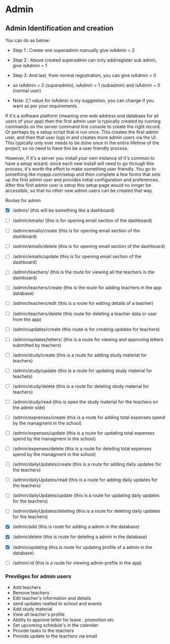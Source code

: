 # Admin 

## Admin Identification and creation
You can do as below:

- Step 1 : Create one superadmin manually give isAdmin = 2

- Step 2 : Above created superadmin can only add/register sub admin, give isAdmin = 1

- Step 3: And last, from normal regostration, you can give isAdmin = 0

- so isAdmin = 2 (superadmin), isAdmin = 1 (subadmin) and  isAdmin = 0 (normal user)

- Note: 2,1 value for isAdmin is my suggestion, you can change if you want as per your requirements.

If it's a software platform (meaning one web address and database for all users of your app) then the first admin user is typically created by running commands on the server command line console to create the right record. Or perhaps by a setup script that is run once. This creates the first admin user, and then that user logs in and creates more admin users via the UI. This typically only ever needs to be done once in the entire lifetime of the project, so no need to have this be a user friendly process.

However, if it's a server you install your own instance of it's common to have a setup wizard, since each new install will need to go through this process, it's worth the effort to make something user friendly. You go to something like myapp.com/setup and then complete a few forms that sets up the first admin user and provides initial configuration and preferences. After this first admin user is setup this setup page would no longer be accessible, so that no other new admin users can be created that way.

Routes for admin
- [x] /admin/ (this will be something like a dashboard)
- [ ] /admin/emails/ (this is for opening email section of the dashboard)
- [ ] /admin/emails/create (this is for opening email section of the dashboard)
- [ ] /admin/emails/delete (this is for opening email section of the dashboard)
- [ ] /admin/emails/update (this is for opening email section of the dashboard)
- [ ] /admin/teachers/ (this is the route for viewing all the teachers in the dashboard)
- [ ] /admin/teachers/create (this is the route for adding teachers in the app database)
- [ ] /admin/teachers/edit (this is a route for editing details of a teacher)
- [ ] /admin/teachers/delete (this route for deleting a teacher data or user from the app)
- [ ] /admin/updates/create (this route is for creating updates for teachers)
- [ ] /admin/updates/letters/ (this is a route for viewing and approving letters submitted by teachers)
- [ ] /admin/study/create (this is a route for adding study material for teachers)
- [ ] /admin/study/update (this is a route for updating study material for teachets)
- [ ] /admin/study/delete (this is a route for deleting study material for teachers)
- [ ] /admin/study/read (this is open the study material for the teachers on the admin side)
- [ ] /admin/exprenses/create (this is a route for adding total expenses spend by the managment in the school)
- [ ] /admin/expenses/update (this is a route for updating total expenses spend by the managment in the school)
- [ ] /admin/expenses/delete (this is a route for deleting total expenses spend by the managment in the school)
- [ ] /admin/dailyUpdates/create (this is a route for adding daily updates for the teachers)
- [ ] /admin/dailyUpdates/read (this is a route for adding daily updates for the teachers)
- [ ] /admin/dailyUpdates/update (this is a route for updating daily updates for the teachers)
- [ ] /admin/dailyUpdates/deleting (this is a route for deleting daily updates for the teachers)
- [x] /admin/add (this is route for adding a admin in the database)
- [x] /admin/delete (this is route for deleting a admin in the database)
- [x] /admin/updating (this is route for updating profile of a admin in the database)
- [ ] /admin/:id (this is a route for viewing admin profile in the app)


### Previliges for admin users
- Add teachers
- Remove teachers
- Edit teacher's information and details
- send updates realted to school and events
- Add study material
- View all teacher's profile
- Ability to approve letter for leave , promotion etc
- Set upcoming schedule's in the calender
- Provide tasks to the teachers
- Provide update to the teachers via email
